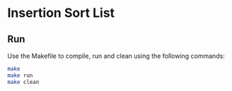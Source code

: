# Insertion Sort List

## Run
Use the Makefile to compile, run and clean using the following commands:

```bash
make 
make run
make clean
```
